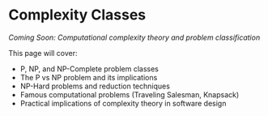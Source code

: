 # Complexity Classes

*Coming Soon: Computational complexity theory and problem classification*

This page will cover:
- P, NP, and NP-Complete problem classes
- The P vs NP problem and its implications
- NP-Hard problems and reduction techniques
- Famous computational problems (Traveling Salesman, Knapsack)
- Practical implications of complexity theory in software design